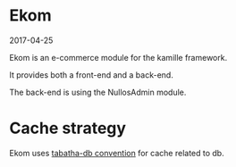 Ekom
===================
2017-04-25


Ekom is an e-commerce module for the kamille framework.


It provides both a front-end and a back-end.

The back-end is using the NullosAdmin module.





Cache strategy
===============
Ekom uses [tabatha-db convention](https://github.com/lingtalfi/TabathaCache#tabatha-db)
for cache related to db.